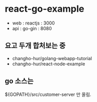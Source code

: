 # react-go-example
* web : reactjs : 3000
* api : go-gin : 8080

## 요고 두개 합처보는 중
* changho-hur/golang-webapp-tutorial
* changho-hur/react-node-example

## go 소스는
${GOPATH}/src/customer-server 만 올림.
